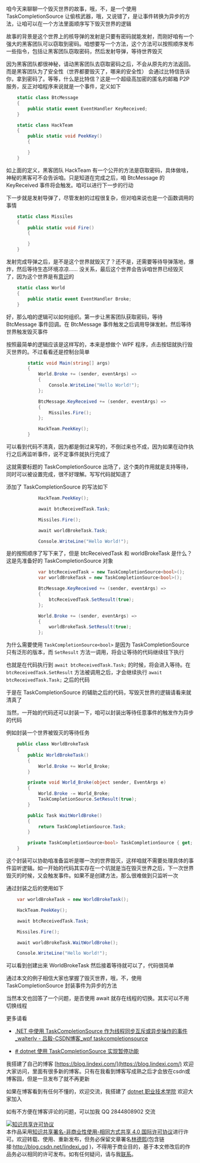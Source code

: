 
咱今天来聊聊一个毁灭世界的故事，哦，不，是一个使用 TaskCompletionSource 让偷核武器，哦，又说错了，是让事件转换为异步的方法，让咱可以在一个方法里面顺序写下毁灭世界的逻辑

<!--more-->


<!-- CreateTime:6/23/2020 3:25:38 PM -->

<!-- 发布 -->

故事的背景是这个世界上的核导弹的发射是只要有密码就能发射，而刚好咱有一个强大的黑客团队可以窃取到密码。咱想要写一个方法，这个方法可以按照顺序发布一些指令，包括让黑客团队窃取密码，然后发射导弹，等待世界毁灭

因为黑客团队都很神秘，请动黑客团队去窃取密码之后，不会从原先的方法返回。而是黑客团队为了安全性（世界都要毁灭了，哪来的安全性） 会通过比特信告诉你，拿到密码了。等等，什么是比特信？这是一个超级高加密的匿名的邮箱 P2P 服务，反正对咱程序来说就是一个事件，定义如下

```csharp
    static class BtcMessage
    {
        public static event EventHandler KeyReceived;
    }

    static class HackTeam
    {
        public static void PeekKey()
        {

        }
    }
```

如上面的定义，黑客团队 HackTeam 有一个公开的方法是窃取密码，具体做啥，神秘的黑客可不会告诉咱。只是知道在完成之后，咱 BtcMessage 的 KeyReceived 事件将会触发。咱可以进行下一步的行动

下一步就是发射导弹了，尽管发射的过程很复杂，但对咱来说也是一个函数调用的事情

```csharp
    static class Missiles
    {
        public static void Fire()
        {

        }
    }
```

发射完成导弹之后，是不是这个世界就毁灭了？还不是，还需要等待导弹落地，爆炸，然后等待生态环境凉凉…… 没关系，最后这个世界会告诉咱世界已经毁灭了，因为这个世界是有[意识](https://github.com/lindexi/lindexi.github.io/blob/master/从人工思维加上二阶熵猜测世界存在意志思维.md)的

```csharp
    static class World
    {
        public static event EventHandler Broke;
    }
```

好，那么咱的逻辑可以如何组织。第一步让黑客团队获取密码，等待 BtcMessage 事件回调。在 BtcMessage 事件触发之后调用导弹发射。然后等待世界触发毁灭事件

按照最简单的逻辑应该是这样写的，本来是想做个 WPF 程序，点击按钮就执行毁灭世界的。不过看看还是控制台简单

```csharp
        static void Main(string[] args)
        {
            World.Broke += (sender, eventArgs) =>
            {
                Console.WriteLine("Hello World!");
            };

            BtcMessage.KeyReceived += (sender, eventArgs) =>
            {
                Missiles.Fire();
            };

            HackTeam.PeekKey();
        }

```

可以看到代码不清真，因为都是倒过来写的，不倒过来也不成，因为如果在动作执行之后再监听事件，说不定事件就执行完成了

这就需要标题的 TaskCompletionSource 出场了，这个类的作用就是支持等待，同时可以被设置完成，很不好理解。写写代码就知道了

添加了 TaskCompletionSource 的写法如下

```csharp
            HackTeam.PeekKey();

            await btcReceivedTask.Task;

            Missiles.Fire();

            await worldBrokeTask.Task;

            Console.WriteLine("Hello World!");
```

是的按照顺序了写下来了，但是 btcReceivedTask 和 worldBrokeTask 是什么？这是先准备好的 TaskCompletionSource 对象

```csharp
            var btcReceivedTask = new TaskCompletionSource<bool>();
            var worldBrokeTask = new TaskCompletionSource<bool>();

            BtcMessage.KeyReceived += (sender, eventArgs) =>
            {
                btcReceivedTask.SetResult(true);
            };

            World.Broke += (sender, eventArgs) =>
            {
                worldBrokeTask.SetResult(true);
            };
```

为什么需要使用 `TaskCompletionSource<bool>` 是因为 TaskCompletionSource 只有泛形的版本，而 `SetResult` 方法一调用，将会让等待的代码继续往下执行

也就是在代码执行到 `await btcReceivedTask.Task;` 的时候，将会进入等待。在 `btcReceivedTask.SetResult` 方法被调用之后，才会继续执行 `await btcReceivedTask.Task;` 之后的代码

于是在 TaskCompletionSource 的辅助之后的代码，写毁灭世界的逻辑请看来就清真了

当然，一开始的代码还可以封装一下，咱可以封装出等待任意事件的触发作为异步的代码

例如封装一个世界被毁灭的等待任务

```csharp
    public class WorldBrokeTask
    {
        public WorldBrokeTask()
        {
            World.Broke += World_Broke;
        }

        private void World_Broke(object sender, EventArgs e)
        {
            World.Broke -= World_Broke;
            TaskCompletionSource.SetResult(true);
        }

        public Task WaitWorldBroke()
        {
            return TaskCompletionSource.Task;
        }

        private TaskCompletionSource<bool> TaskCompletionSource { get; } = new TaskCompletionSource<bool>();
    }

```

这个封装可以协助咱准备监听是哪一次的世界毁灭，这样咱就不需要处理具体的事件监听逻辑。如一开始的代码其实存在一个坑就是当在毁灭世界之后，下一次世界毁灭的时候，又会触发事件。如果不是创建方法，那么很难做到只监听一次

通过封装之后的使用如下

```csharp
    var worldBrokeTask = new WorldBrokeTask();

    HackTeam.PeekKey();

    await btcReceivedTask.Task;

    Missiles.Fire();

    await worldBrokeTask.WaitWorldBroke();

    Console.WriteLine("Hello World!");
```

可以看到创建出来 WorldBrokeTask 然后接着等待就可以了，代码很简单

通过本文的例子相信大家也掌握了毁灭世界，哦，不，使用 TaskCompletionSource 封装事件为异步的方法

当然本文也回答了一个问题，是否使用 await 就存在线程的切换。其实可以不用切换线程

更多请看

- [.NET 中使用 TaskCompletionSource 作为线程同步互斥或异步操作的事件_walterlv - 吕毅-CSDN博客_wpf taskcompletionsource](https://blog.csdn.net/WPwalter/article/details/85526459 )

- [# dotnet 使用 TaskCompletionSource 实现暂停功能](https://blog.lindexi.com/post/C-dotnet-%E4%BD%BF%E7%94%A8-TaskCompletionSource-%E5%AE%9E%E7%8E%B0%E6%9A%82%E5%81%9C%E5%8A%9F%E8%83%BD.html)



我搭建了自己的博客 [https://blog.lindexi.com/](https://blog.lindexi.com/) 欢迎大家访问，里面有很多新的博客。只有在我看到博客写成熟之后才会放在csdn或博客园，但是一旦发布了就不再更新

如果在博客看到有任何不懂的，欢迎交流，我搭建了 [dotnet 职业技术学院](https://t.me/dotnet_campus) 欢迎大家加入

如有不方便在博客评论的问题，可以加我 QQ 2844808902 交流

<a rel="license" href="http://creativecommons.org/licenses/by-nc-sa/4.0/"><img alt="知识共享许可协议" style="border-width:0" src="https://licensebuttons.net/l/by-nc-sa/4.0/88x31.png" /></a><br />本作品采用<a rel="license" href="http://creativecommons.org/licenses/by-nc-sa/4.0/">知识共享署名-非商业性使用-相同方式共享 4.0 国际许可协议</a>进行许可。欢迎转载、使用、重新发布，但务必保留文章署名[林德熙](http://blog.csdn.net/lindexi_gd)(包含链接:http://blog.csdn.net/lindexi_gd )，不得用于商业目的，基于本文修改后的作品务必以相同的许可发布。如有任何疑问，请与我[联系](mailto:lindexi_gd@163.com)。